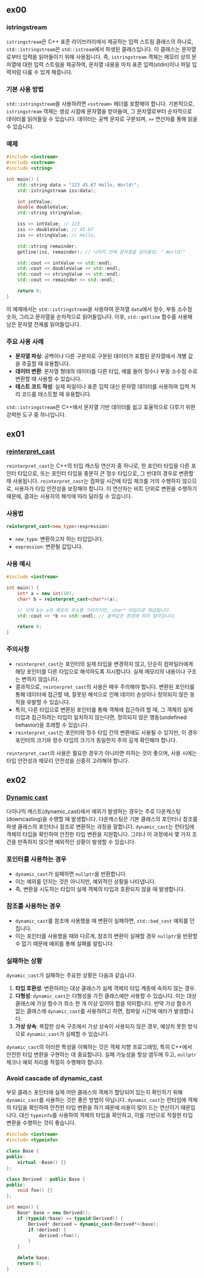 ## ex00

### istringstream
`istringstream`은 C++ 표준 라이브러리에서 제공하는 입력 스트림 클래스의 하나로, `std::istringstream`은 `std::istream`에서 파생된 클래스입니다.
이 클래스는 문자열로부터 입력을 읽어들이기 위해 사용됩니다. 
즉, `istringstream` 객체는 메모리 상의 문자열에 대한 입력 스트림을 제공하여, 문자열 내용을 마치 표준 입력(stdin)이나 파일 입력처럼 다룰 수 있게 해줍니다.

### 기본 사용 방법

`std::istringstream`을 사용하려면 `<sstream>` 헤더를 포함해야 합니다.
기본적으로, `istringstream` 객체는 생성 시점에 문자열을 받아들여, 그 문자열로부터 순차적으로 데이터를 읽어들일 수 있습니다.
데이터는 공백 문자로 구분되며, `>>` 연산자를 통해 읽을 수 있습니다. 

### 예제

```cpp
#include <iostream>
#include <sstream>
#include <string>

int main() {
    std::string data = "123 45.67 Hello, World!";
    std::istringstream iss(data);

    int intValue;
    double doubleValue;
    std::string stringValue;

    iss >> intValue; // 123
    iss >> doubleValue; // 45.67
    iss >> stringValue; // Hello,

    std::string remainder;
    getline(iss, remainder); // 나머지 전체 문자열을 읽어들임: " World!"

    std::cout << intValue << std::endl;
    std::cout << doubleValue << std::endl;
    std::cout << stringValue << std::endl;
    std::cout << remainder << std::endl;

    return 0;
}
```

이 예제에서는 `std::istringstream`을 사용하여 문자열 `data`에서 정수, 부동 소수점 숫자, 그리고 문자열을 순차적으로 읽어들입니다.
이후, `std::getline` 함수를 사용해 남은 문자열 전체를 읽어들입니다.

### 주요 사용 사례

- **문자열 파싱**: 공백이나 다른 구분자로 구분된 데이터가 포함된 문자열에서 개별 값을 추출할 때 유용합니다.
- **데이터 변환**: 문자열 형태의 데이터를 다른 타입, 예를 들어 정수나 부동 소수점 수로 변환할 때 사용할 수 있습니다.
- **테스트 코드 작성**: 실제 파일이나 표준 입력 대신 문자열 데이터를 사용하여 입력 처리 코드를 테스트할 때 유용합니다.

`std::istringstream`은 C++에서 문자열 기반 데이터를 쉽고 효율적으로 다루기 위한 강력한 도구 중 하나입니다.

## ex01

### [reinterpret_cast](https://learn.microsoft.com/ko-kr/cpp/cpp/reinterpret-cast-operator?view=msvc-170)
`reinterpret_cast`는 C++의 타입 캐스팅 연산자 중 하나로, 한 포인터 타입을 다른 포인터 타입으로, 또는 포인터 타입을 충분히 큰 정수 타입으로, 그 반대의 경우로 변환할 때 사용됩니다. 
`reinterpret_cast`는 컴파일 시간에 타입 체크를 거의 수행하지 않으므로, 사용자가 타입 안전성을 보장해야 합니다.
이 연산자는 비트 단위로 변환을 수행하기 때문에, 결과는 사용자의 해석에 따라 달라질 수 있습니다.

### 사용법

```cpp
reinterpret_cast<new_type>(expression)
```

- `new_type`: 변환하고자 하는 타입입니다.
- `expression`: 변환될 값입니다.

### 사용 예시

```cpp
#include <iostream>

int main() {
    int* a = new int(10);
    char* b = reinterpret_cast<char*>(a);

    // 이제 b는 a의 메모리 주소를 가리키지만, char* 타입으로 취급됩니다.
    std::cout << *b << std::endl; // 출력값은 환경에 따라 달라집니다.

    return 0;
}
```

### 주의사항
- `reinterpret_cast`는 포인터의 실제 타입을 변경하지 않고, 단순히 컴파일러에게 해당 포인터를 다른 타입으로 해석하도록 지시합니다. 실제 메모리의 내용이나 구조는 변하지 않습니다.
- 결과적으로, `reinterpret_cast`의 사용은 매우 주의해야 합니다. 변환된 포인터를 통해 데이터에 접근할 때, 잘못된 해석으로 인해 데이터 손상이나 정의되지 않은 동작을 유발할 수 있습니다.
- 특히, 다른 타입으로 변환된 포인터를 통해 객체에 접근하려 할 때, 그 객체의 실제 타입과 접근하려는 타입이 일치하지 않는다면, 정의되지 않은 행동(undefined behavior)을 초래할 수 있습니다.
- `reinterpret_cast`는 포인터와 정수 타입 간의 변환에도 사용될 수 있지만, 이 경우 포인터의 크기와 정수 타입의 크기가 동일한지 주의 깊게 확인해야 합니다.

`reinterpret_cast`의 사용은 필요한 경우가 아니라면 피하는 것이 좋으며, 사용 시에는 타입 안전성과 메모리 안전성을 신중히 고려해야 합니다.

## ex02

### [Dynamic cast](https://learn.microsoft.com/ko-kr/cpp/cpp/dynamic-cast-operator?view=msvc-170)
다이나믹 캐스트(dynamic_cast)에서 예외가 발생하는 경우는 주로 다운캐스팅(downcasting)을 수행할 때 발생합니다. 
다운캐스팅은 기본 클래스의 포인터나 참조를 파생 클래스의 포인터나 참조로 변환하는 과정을 말합니다. 
`dynamic_cast`는 런타임에 객체의 타입을 확인하여 안전한 타입 변환을 지원합니다. 
그러나 이 과정에서 몇 가지 조건을 만족하지 않으면 예외적인 상황이 발생할 수 있습니다.

### 포인터를 사용하는 경우
- `dynamic_cast`가 실패하면 `nullptr`을 반환합니다. 
- 이는 예외를 던지는 것은 아니지만, 예외적인 상황을 나타냅니다. 
- 즉, 변환을 시도하는 타입이 실제 객체의 타입과 호환되지 않을 때 발생합니다.

### 참조를 사용하는 경우

- `dynamic_cast`를 참조에 사용했을 때 변환이 실패하면, `std::bad_cast` 예외를 던집니다. 
- 이는 포인터를 사용했을 때와 다르게, 참조의 변환이 실패할 경우 `nullptr`을 반환할 수 없기 때문에 예외를 통해 실패를 알립니다.

### 실패하는 상황

`dynamic_cast`가 실패하는 주요한 상황은 다음과 같습니다.

1. **타입 호환성**: 변환하려는 대상 클래스가 실제 객체의 타입 계층에 속하지 않는 경우.
2. **다형성**: `dynamic_cast`는 다형성을 가진 클래스에만 사용할 수 있습니다. 이는 대상 클래스에 가상 함수가 최소 한 개 이상 있어야 함을 의미합니다. 만약 가상 함수가 없는 클래스에 `dynamic_cast`를 사용하려고 하면, 컴파일 시간에 에러가 발생합니다.
3. **가상 상속**: 복잡한 상속 구조에서 가상 상속이 사용되지 않은 경우, 예상치 못한 방식으로 `dynamic_cast`가 실패할 수 있습니다.

`dynamic_cast`의 이러한 특성을 이해하는 것은 객체 지향 프로그래밍, 특히 C++에서 안전한 타입 변환을 구현하는 데 중요합니다. 실패 가능성을 항상 염두에 두고, `nullptr` 체크나 예외 처리를 적절히 수행해야 합니다.

### Avoid cascade of dynamic_cast

부모 클래스 포인터에 실제 어떤 클래스의 객체가 할당되어 있는지 확인하기 위해 `dynamic_cast`를 사용하는 것은 좋은 방법이 아닙니다.
`dynamic_cast`는 런타임에 객체의 타입을 확인하여 안전한 타입 변환을 하기 때문에 비용이 많이 드는 연산이기 때문입니다.
대신 `typeinfo`를 사용하여 객체의 타입을 확인하고, 이를 기반으로 적절한 타입 변환을 수행하는 것이 좋습니다.

```cpp
#include <iostream>
#include <typeinfo>

class Base {
public:
    virtual ~Base() {}
};

class Derived : public Base {
public:
    void foo() {}
};

int main() {
    Base* base = new Derived();
    if (typeid(*base) == typeid(Derived)) {
        Derived* derived = dynamic_cast<Derived*>(base);
        if (derived) {
            derived->foo();
        }
    }

    delete base;
    return 0;
}
```
